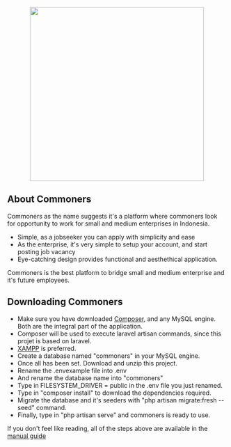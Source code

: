 <p align="center"><a href="https://laravel.com" target="_blank"><img src="https://upload.wikimedia.org/wikipedia/commons/thumb/9/9b/Latin_small_letter_reversed_C_with_dot.svg/643px-Latin_small_letter_reversed_C_with_dot.svg.png" width="400"></a></p>



## About Commoners

Commoners as the name suggests it's a platform where commoners look for opportunity to work for small and medium enterprises in Indonesia.

- Simple, as a jobseeker you can apply with simplicity and ease
- As the enterprise, it's very simple to setup your account, and start posting job vacancy
- Eye-catching design provides functional and aesthethical application.

Commoners is the best platform to bridge small and medium enterprise and it's future employees.

## Downloading Commoners

- Make sure you have downloaded [Composer](https://getcomposer.org), and any MySQL engine. Both are the integral part of the application.
- Composer will be used to execute laravel artisan commands, since this projet is based on laravel.
- [XAMPP](https://www.apachefriends.org/download.html) is preferred.
- Create a database named "commoners" in your MySQL engine.
- Once all has been set. Download and unzip this project.
- Rename the .envexample file into .env
- And rename the database name into "commoners"
- Type in FILESYSTEM_DRIVER = public in the .env file you just renamed.
- Type in "composer install" to download the dependencies required.
- Migrate the database and it's seeders with "php artisan migrate:fresh --seed" command.
- Finally, type in "php artisan serve" and commoners is ready to use.

If you don't feel like reading, all of the steps above are available in the [manual guide](https://drive.google.com/file/d/1W5MqeyC1fC88UbnB0rCUptByctq_oPfe/view?usp=share_link)
